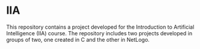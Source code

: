 # IIA
This repository contains a project developed for the Introduction to Artificial Intelligence (IIA) course. The repository includes two projects developed in groups of two, one created in C and the other in NetLogo.
